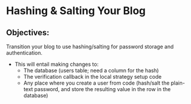 # Hashing & Salting Your Blog
## Objectives:
Transition your blog to use hashing/salting for password storage and authentication.
- This will entail making changes to:
    - The database (users table; need a column for the hash)
    - The verification callback in the local strategy setup code
    - Any place where you create a user from code (hash/salt the plain-text password, and store the resulting value in the row in the database)